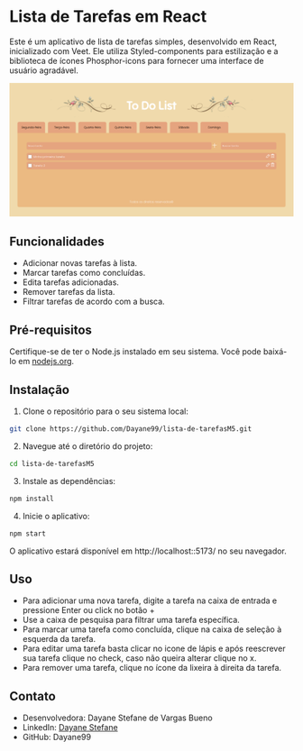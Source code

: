 # Lista de Tarefas em React

Este é um aplicativo de lista de tarefas simples, desenvolvido em React, inicializado com Veet. Ele utiliza Styled-components para estilização e a biblioteca de ícones Phosphor-icons para fornecer uma interface de usuário agradável.

![Demonstração do Aplicativo](/public/demonstracao.png)

## Funcionalidades

- Adicionar novas tarefas à lista.
- Marcar tarefas como concluídas.
- Edita tarefas adicionadas.
- Remover tarefas da lista.
- Filtrar tarefas de acordo com a busca.

## Pré-requisitos

Certifique-se de ter o Node.js instalado em seu sistema. Você pode baixá-lo em [nodejs.org](https://nodejs.org/).

## Instalação

1. Clone o repositório para o seu sistema local:

```bash
git clone https://github.com/Dayane99/lista-de-tarefasM5.git
```

2. Navegue até o diretório do projeto:

```bash
cd lista-de-tarefasM5
```
3. Instale as dependências:

```bash
npm install
```

4. Inicie o aplicativo:

```bash
npm start
```
O aplicativo estará disponível em http://localhost::5173/ no seu navegador.

## Uso

- Para adicionar uma nova tarefa, digite a tarefa na caixa de entrada e pressione Enter ou click no botão +
- Use a caixa de pesquisa para filtrar uma tarefa específica.
- Para marcar uma tarefa como concluída, clique na caixa de seleção à esquerda da tarefa.
- Para editar uma tarefa basta clicar no icone de lápis e após reescrever sua tarefa clique no check, caso não queira alterar clique no x.
- Para remover uma tarefa, clique no ícone da lixeira à direita da tarefa.

## Contato

- Desenvolvedora: Dayane Stefane de Vargas Bueno
- LinkedIn: [Dayane Stefane](https://www.linkedin.com/in/dayane-stefane/)
- GitHub: Dayane99
